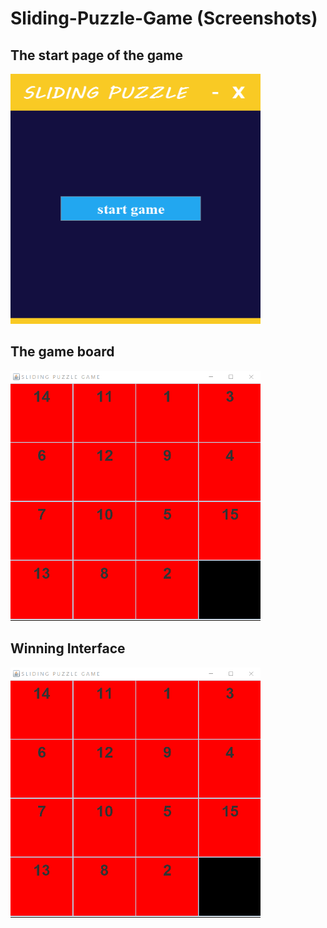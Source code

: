# Sliding-Puzzle-Game (Screenshots)

<h2>The start page of the game</h2>
<img src="screenshots/start of the program.png" width="400" height="400"/>
<br/>


<h2>The game board</h2>
<img src="screenshots/game board.png" width="400" height="400"/>
<br/>

<h2>Winning Interface</h2>
<img src="screenshots/game board.png" width="400" height="400"/>
<br/>
